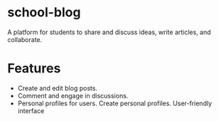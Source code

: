 # school-blog


A platform for students to share and discuss ideas, write articles, and collaborate.

# Features

- Create and edit blog posts.
- Comment and engage in discussions.
- Personal profiles for users.
Create personal profiles.
 User-friendly interface
